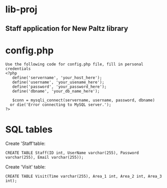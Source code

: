 # lib-proj
## Staff application for New Paltz library

# config.php
```
Use the following code for config.php file, fill in personal credentials
<?php
   define('servername', 'your_host_here');
   define('username', 'your_usename_here');
   define('password', 'your_password_here');
   define('dbname', 'your_db_name_here');

   $conn = mysqli_connect(servername, username, password, dbname)
  or die('Error connecting to MySQL server.');
?>
```

# SQL tables
Create 'Staff'table:
```
CREATE TABLE Staff(ID int, UserName varchar(255), Password varchar(255), Email varchar(255));
```

Create 'Visit' table:
```
CREATE TABLE Visit(Time varchar(255), Area_1 int, Area_2 int, Area_3 int);
```
